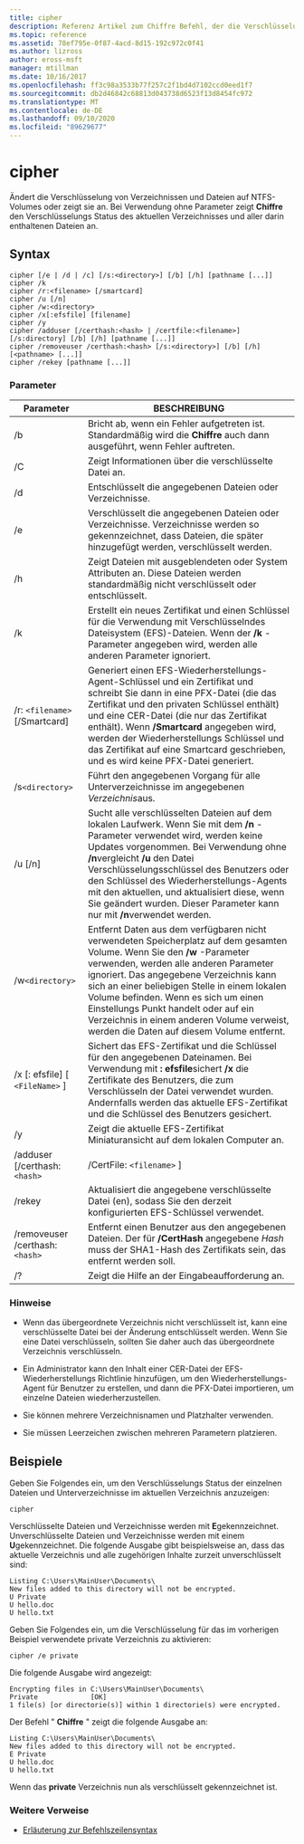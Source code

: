 ```yaml
---
title: cipher
description: Referenz Artikel zum Chiffre Befehl, der die Verschlüsselung von Verzeichnissen und Dateien auf NTFS-Volumes anzeigt oder ändert.
ms.topic: reference
ms.assetid: 78ef795e-0f87-4acd-8d15-192c972c0f41
ms.author: lizross
author: eross-msft
manager: mtillman
ms.date: 10/16/2017
ms.openlocfilehash: ff3c98a3533b77f257c2f1bd4d7102ccd0eed1f7
ms.sourcegitcommit: db2d46842c68813d043738d6523f13d8454fc972
ms.translationtype: MT
ms.contentlocale: de-DE
ms.lasthandoff: 09/10/2020
ms.locfileid: "89629677"
---
```

# <a name="cipher"></a>cipher

Ändert die Verschlüsselung von Verzeichnissen und Dateien auf NTFS-Volumes oder zeigt sie an. Bei Verwendung ohne Parameter zeigt **Chiffre** den Verschlüsselungs Status des aktuellen Verzeichnisses und aller darin enthaltenen Dateien an.

## <a name="syntax"></a>Syntax

```
cipher [/e | /d | /c] [/s:<directory>] [/b] [/h] [pathname [...]]
cipher /k
cipher /r:<filename> [/smartcard]
cipher /u [/n]
cipher /w:<directory>
cipher /x[:efsfile] [filename]
cipher /y
cipher /adduser [/certhash:<hash> | /certfile:<filename>] [/s:directory] [/b] [/h] [pathname [...]]
cipher /removeuser /certhash:<hash> [/s:<directory>] [/b] [/h] [<pathname> [...]]
cipher /rekey [pathname [...]]
```

### <a name="parameters"></a>Parameter

| Parameter | BESCHREIBUNG |
| ---------- | ----------- |
| /b | Bricht ab, wenn ein Fehler aufgetreten ist. Standardmäßig wird die **Chiffre** auch dann ausgeführt, wenn Fehler auftreten. |
| /C | Zeigt Informationen über die verschlüsselte Datei an. |
| /d | Entschlüsselt die angegebenen Dateien oder Verzeichnisse. |
| /e | Verschlüsselt die angegebenen Dateien oder Verzeichnisse. Verzeichnisse werden so gekennzeichnet, dass Dateien, die später hinzugefügt werden, verschlüsselt werden. |
| /h | Zeigt Dateien mit ausgeblendeten oder System Attributen an. Diese Dateien werden standardmäßig nicht verschlüsselt oder entschlüsselt. |
| /k | Erstellt ein neues Zertifikat und einen Schlüssel für die Verwendung mit Verschlüsselndes Dateisystem (EFS)-Dateien. Wenn der **/k** -Parameter angegeben wird, werden alle anderen Parameter ignoriert. |
| /r: `<filename>` [/Smartcard] | Generiert einen EFS-Wiederherstellungs-Agent-Schlüssel und ein Zertifikat und schreibt Sie dann in eine PFX-Datei (die das Zertifikat und den privaten Schlüssel enthält) und eine CER-Datei (die nur das Zertifikat enthält). Wenn **/Smartcard** angegeben wird, werden der Wiederherstellungs Schlüssel und das Zertifikat auf eine Smartcard geschrieben, und es wird keine PFX-Datei generiert. |
| /s`<directory>` | Führt den angegebenen Vorgang für alle Unterverzeichnisse im angegebenen *Verzeichnis*aus. |
| /u [/n] |  Sucht alle verschlüsselten Dateien auf dem lokalen Laufwerk. Wenn Sie mit dem **/n** -Parameter verwendet wird, werden keine Updates vorgenommen. Bei Verwendung ohne **/n**vergleicht **/u** den Datei Verschlüsselungsschlüssel des Benutzers oder den Schlüssel des Wiederherstellungs-Agents mit den aktuellen, und aktualisiert diese, wenn Sie geändert wurden. Dieser Parameter kann nur mit **/n**verwendet werden. |
| /w`<directory>` | Entfernt Daten aus dem verfügbaren nicht verwendeten Speicherplatz auf dem gesamten Volume. Wenn Sie den **/w** -Parameter verwenden, werden alle anderen Parameter ignoriert. Das angegebene Verzeichnis kann sich an einer beliebigen Stelle in einem lokalen Volume befinden. Wenn es sich um einen Einstellungs Punkt handelt oder auf ein Verzeichnis in einem anderen Volume verweist, werden die Daten auf diesem Volume entfernt. |
| /x [: efsfile] [ `<FileName>` ] | Sichert das EFS-Zertifikat und die Schlüssel für den angegebenen Dateinamen. Bei Verwendung mit **: efsfile**sichert **/x** die Zertifikate des Benutzers, die zum Verschlüsseln der Datei verwendet wurden. Andernfalls werden das aktuelle EFS-Zertifikat und die Schlüssel des Benutzers gesichert. |
| /y | Zeigt die aktuelle EFS-Zertifikat Miniaturansicht auf dem lokalen Computer an. |
| /adduser [/certhash:`<hash>` | /CertFile: `<filename>` ] |
| /rekey | Aktualisiert die angegebene verschlüsselte Datei (en), sodass Sie den derzeit konfigurierten EFS-Schlüssel verwendet. |
| /removeuser /certhash:`<hash>` | Entfernt einen Benutzer aus den angegebenen Dateien. Der für **/CertHash** angegebene *Hash* muss der SHA1-Hash des Zertifikats sein, das entfernt werden soll. |
| /? | Zeigt die Hilfe an der Eingabeaufforderung an. |

### <a name="remarks"></a>Hinweise

- Wenn das übergeordnete Verzeichnis nicht verschlüsselt ist, kann eine verschlüsselte Datei bei der Änderung entschlüsselt werden. Wenn Sie eine Datei verschlüsseln, sollten Sie daher auch das übergeordnete Verzeichnis verschlüsseln.

- Ein Administrator kann den Inhalt einer CER-Datei der EFS-Wiederherstellungs Richtlinie hinzufügen, um den Wiederherstellungs-Agent für Benutzer zu erstellen, und dann die PFX-Datei importieren, um einzelne Dateien wiederherzustellen.

- Sie können mehrere Verzeichnisnamen und Platzhalter verwenden.

- Sie müssen Leerzeichen zwischen mehreren Parametern platzieren.

## <a name="examples"></a>Beispiele

Geben Sie Folgendes ein, um den Verschlüsselungs Status der einzelnen Dateien und Unterverzeichnisse im aktuellen Verzeichnis anzuzeigen:

```
cipher
```

Verschlüsselte Dateien und Verzeichnisse werden mit **E**gekennzeichnet. Unverschlüsselte Dateien und Verzeichnisse werden mit einem **U**gekennzeichnet. Die folgende Ausgabe gibt beispielsweise an, dass das aktuelle Verzeichnis und alle zugehörigen Inhalte zurzeit unverschlüsselt sind:

```
Listing C:\Users\MainUser\Documents\
New files added to this directory will not be encrypted.
U Private
U hello.doc
U hello.txt
```

Geben Sie Folgendes ein, um die Verschlüsselung für das im vorherigen Beispiel verwendete private Verzeichnis zu aktivieren:

```
cipher /e private
```

Die folgende Ausgabe wird angezeigt:

```
Encrypting files in C:\Users\MainUser\Documents\
Private             [OK]
1 file(s) [or directorie(s)] within 1 directorie(s) were encrypted.
```

Der Befehl " **Chiffre** " zeigt die folgende Ausgabe an:

```
Listing C:\Users\MainUser\Documents\
New files added to this directory will not be encrypted.
E Private
U hello.doc
U hello.txt
```

Wenn das **private** Verzeichnis nun als verschlüsselt gekennzeichnet ist.

### <a name="additional-references"></a>Weitere Verweise

- [Erläuterung zur Befehlszeilensyntax](command-line-syntax-key.md)

